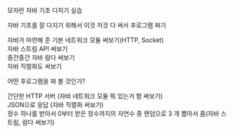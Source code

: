 모자란 자바 기초 다지기 실습  

자바 기초를 잘 다지기 위해서 이것 저것 다 써서 후로그램 짜기  

자바가 마련해 준 기본 네트워크 모듈 써보기(HTTP, Socket)  
자바 스트림 API 써보기  
중간중간 자바 람다 써보기  
자바 직렬화도 써보기  

어떤 후로그램을 짜 볼 것인가?  

간단한 HTTP 서버 (자바 네트워크 모듈 뭐 있는거 함 써보기)  
JSON으로 응답 (자바 직렬화 써보기)  
정수 하나를 받아서 0부터 받은 정수까지의 자연수 중 랜덤으로 3 개 뽑아서 줌(자바 스트림, 람다 써보기)  